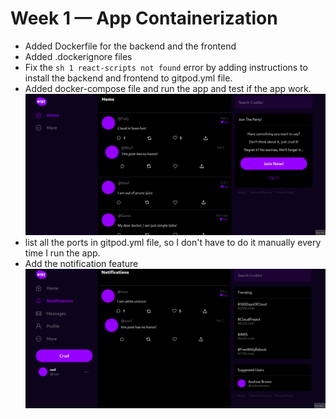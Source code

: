 # Week 1 — App Containerization
- Added Dockerfile for the backend and the frontend
- Added .dockerignore files
- Fix the `sh 1 react-scripts not found` error by adding instructions to install the backend and frontend to gitpod.yml file.
- Added docker-compose file and run the app and test if the app work.
![docker1](/journal/Img/week1/docker1.png)
- list all the ports in gitpod.yml file, so I don't have to do it manually every time I run the app.
- Add the notification feature
![docker2](/journal/Img/week1/docker2.png)
